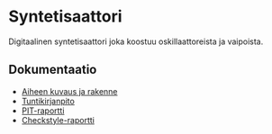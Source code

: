 # Syntetisaattori
Digitaalinen syntetisaattori joka koostuu oskillaattoreista ja vaipoista. 
## Dokumentaatio
- [Aiheen kuvaus ja rakenne](dokumentaatio/aiheenKuvausJaRakenne.md)
- [Tuntikirjanpito](dokumentaatio/tuntikirjanpito.md)
- [PIT-raportti](https://htmlpreview.github.io/?https://github.com/impliedfeline/JuiSynth/blob/master/dokumentaatio/checkstyle-raportti/site/checkstyle.htm://htmlpreview.github.io/?https://github.com/impliedfeline/JuiSynth/blob/master/dokumentaatio/pit-raportti/201612301748/index.html)
- [Checkstyle-raportti](https://htmlpreview.github.io/?https://github.com/impliedfeline/JuiSynth/blob/master/dokumentaatio/checkstyle-raportti/site/checkstyle.html)
